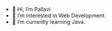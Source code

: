 - 👋 Hi, I’m Pallavi
- 👀 I’m interested in Web Development.
- 🌱 I’m currently learning Java.
<!---
pallaviik/pallaviik is a ✨ special ✨ repository because its `README.md` (this file) appears on your GitHub profile.
You can click the Preview link to take a look at your changes.
--->
